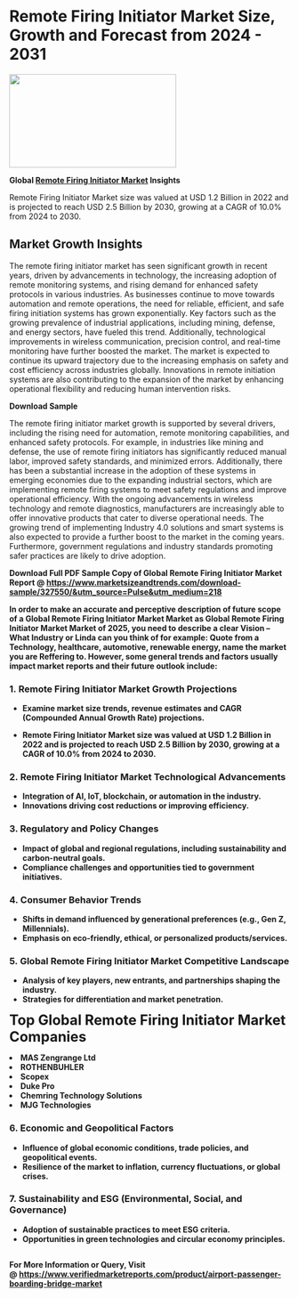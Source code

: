 <H1>Remote Firing Initiator Market Size, Growth and Forecast from 2024 - 2031</H1><img class="aligncenter size-medium wp-image-584254" src="https://thirdeyenews.in/wp-content/uploads/2024/09/Global-Market-Research-300x168.jpeg" alt="" width="300" height="168" /><p><strong>Global&nbsp;<a href="https://www.marketsizeandtrends.com/download-sample/327550/&amp;utm_source=Pulse&amp;utm_medium=218">Remote Firing Initiator Market</a> Insights</strong></p><p>Remote Firing Initiator Market size was valued at USD 1.2 Billion in 2022 and is projected to reach USD 2.5 Billion by 2030, growing at a CAGR of 10.0% from 2024 to 2030.</p><p><h2>Market Growth Insights</h2><p>The remote firing initiator market has seen significant growth in recent years, driven by advancements in technology, the increasing adoption of remote monitoring systems, and rising demand for enhanced safety protocols in various industries. As businesses continue to move towards automation and remote operations, the need for reliable, efficient, and safe firing initiation systems has grown exponentially. Key factors such as the growing prevalence of industrial applications, including mining, defense, and energy sectors, have fueled this trend. Additionally, technological improvements in wireless communication, precision control, and real-time monitoring have further boosted the market. The market is expected to continue its upward trajectory due to the increasing emphasis on safety and cost efficiency across industries globally. Innovations in remote initiation systems are also contributing to the expansion of the market by enhancing operational flexibility and reducing human intervention risks.</p><p><strong>Download Sample</strong></p><p>The remote firing initiator market growth is supported by several drivers, including the rising need for automation, remote monitoring capabilities, and enhanced safety protocols. For example, in industries like mining and defense, the use of remote firing initiators has significantly reduced manual labor, improved safety standards, and minimized errors. Additionally, there has been a substantial increase in the adoption of these systems in emerging economies due to the expanding industrial sectors, which are implementing remote firing systems to meet safety regulations and improve operational efficiency. With the ongoing advancements in wireless technology and remote diagnostics, manufacturers are increasingly able to offer innovative products that cater to diverse operational needs. The growing trend of implementing Industry 4.0 solutions and smart systems is also expected to provide a further boost to the market in the coming years. Furthermore, government regulations and industry standards promoting safer practices are likely to drive adoption.<p><strong></p><p><span class=""><strong>Download Full PDF Sample Copy of Global Remote Firing Initiator Market Report</strong> @ <a href="https://www.marketsizeandtrends.com/download-sample/327550/&amp;utm_source=Pulse&amp;utm_medium=218" target="_blank">https://www.marketsizeandtrends.com/download-sample/327550/&amp;utm_source=Pulse&amp;utm_medium=218</a></span></p><p>In order to make an accurate and perceptive description of future scope of a Global&nbsp;Remote Firing Initiator Market Market as Global&nbsp;Remote Firing Initiator Market Market of 2025, you need to describe a clear Vision &ndash; What Industry or Linda can you think of for example: Quote from a Technology, healthcare, automotive, renewable energy, name the market you are Reffering to. However, some general trends and factors usually impact market reports and their future outlook include:</p><h3>1.&nbsp;<strong>Remote Firing Initiator Market Growth Projections</strong></h3><ul><li>Examine market size trends, revenue estimates and CAGR (Compounded Annual Growth Rate) projections.</li><li><p>Remote Firing Initiator Market size was valued at USD 1.2 Billion in 2022 and is projected to reach USD 2.5 Billion by 2030, growing at a CAGR of 10.0% from 2024 to 2030.</p></li></ul><h3>2.&nbsp;<strong>Remote Firing Initiator Market Technological Advancements</strong></h3><ul><li>Integration of AI, IoT, blockchain, or automation in the industry.</li><li>Innovations driving cost reductions or improving efficiency.</li></ul><h3>3.&nbsp;<strong>Regulatory and Policy Changes</strong></h3><ul><li>Impact of global and regional regulations, including sustainability and carbon-neutral goals.</li><li>Compliance challenges and opportunities tied to government initiatives.</li></ul><h3>4.&nbsp;<strong>Consumer Behavior Trends</strong></h3><ul><li>Shifts in demand influenced by generational preferences (e.g., Gen Z, Millennials).</li><li>Emphasis on eco-friendly, ethical, or personalized products/services.</li></ul><h3>5.&nbsp;<strong>Global Remote Firing Initiator Market Competitive Landscape</strong></h3><ul><li>Analysis of key players, new entrants, and partnerships shaping the industry.</li><li>Strategies for differentiation and market penetration.</li></ul><p data-pm-slice="1 1 []"><span style="color: inherit; font-family: inherit; font-size: 25px;">Top Global Remote Firing Initiator Market Companies</span></p><div class="" data-test-id=""><p><li>MAS Zengrange Ltd</li><li> ROTHENBUHLER</li><li> Scopex</li><li> Duke Pro</li><li> Chemring Technology Solutions</li><li> MJG Technologies</li></p></div><h3>6.&nbsp;<strong>Economic and Geopolitical Factors</strong></h3><ul><li>Influence of global economic conditions, trade policies, and geopolitical events.</li><li>Resilience of the market to inflation, currency fluctuations, or global crises.</li></ul><h3>7.&nbsp;<strong>Sustainability and ESG (Environmental, Social, and Governance)</strong></h3><ul><li>Adoption of sustainable practices to meet ESG criteria.</li><li>Opportunities in green technologies and circular economy principles.</li></ul><h2><strong style="font-size: 14px;">For More Information or Query, Visit @&nbsp;</strong><a style="background-color: #ffffff; font-size: 14px;" href="https://www.marketsizeandtrends.com/report/remote-firing-initiator-market/" target="_blank">https://www.verifiedmarketreports.com/product/airport-passenger-boarding-bridge-market</a></h2>
